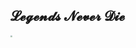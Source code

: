 ## 𝓛𝓮𝓰𝓮𝓷𝓭𝓼 𝓝𝓮𝓿𝓮𝓻 𝓓𝓲𝓮



<a href = "https://mewhz.com"><img src="https://mewhz.com/wp-content/uploads/2020/01/uugai.com_1578818802144.png" style="zoom:20%;"></img></a>

